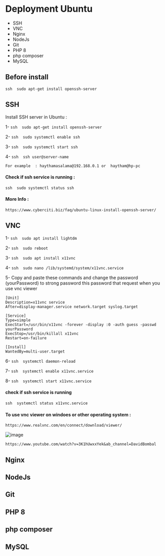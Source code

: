 # Deployment Ubuntu 

* SSH
* VNC
* Nginx
* NodeJs 
* Git
* PHP 8
* php composer
* MySQL

## Before install 

 ``ssh 
  sudo apt-get install openssh-server
  ``

## SSH
  
  Install SSH server in Ubuntu :
  
  
  1- ``ssh 
  sudo apt-get install openssh-server
  ``
  
  2- ``ssh 
sudo systemctl enable ssh
  ``

 3- ``ssh 
sudo systemctl start ssh
  ``
  
   4- ``ssh 
  ssh user@server-name  
  ``
  
    For example  : haythamasalama@192.168.0.1 or  haytham@hp-pc
    
 #### Check if ssh service is running :     

   ``ssh 
 sudo systemctl status ssh
  ``
  
  #### More Info :
    https://www.cyberciti.biz/faq/ubuntu-linux-install-openssh-server/
     
     
## VNC

  1- ``ssh 
sudo apt install lightdm
  ``
  
  2- ``ssh 
sudo reboot
  ``

 3- ``ssh 
sudo apt install x11vnc
  ``
  
   4- ``ssh 
sudo nano /lib/systemd/system/x11vnc.service
  ``

   5- Copy and paste these commands and change the password (yourPassword) to strong password
   this password that request when you use vnc viewer  
   
    [Unit]
    Description=x11vnc service
    After=display-manager.service network.target syslog.target

    [Service]
    Type=simple
    ExecStart=/usr/bin/x11vnc -forever -display :0 -auth guess -passwd yourPassword
    ExecStop=/usr/bin/killall x11vnc
    Restart=on-failure

    [Install]
    WantedBy=multi-user.target
  
 6- ``ssh 
systemctl daemon-reload
``

 7- ``ssh 
systemctl enable x11vnc.service
``

 8- ``ssh 
systemctl start x11vnc.service
``

 #### check if ssh service is running    

   ``ssh 
systemctl status x11vnc.service
  ``

 #### To use vnc viewer on windoes or other operating system : 

    https://www.realvnc.com/en/connect/download/viewer/

![image](https://user-images.githubusercontent.com/37311945/155212175-5048fa1b-0d34-4d23-943f-c955e12f0718.png)

    https://www.youtube.com/watch?v=3K1hUwxxYek&ab_channel=DavidBombal


## Nginx


## NodeJs


## Git



## PHP 8



## php composer



## MySQL


